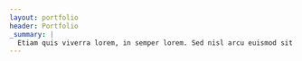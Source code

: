 ```yaml
---
layout: portfolio
header: Portfolio
_summary: |
  Etiam quis viverra lorem, in semper lorem. Sed nisl arcu euismod sit amet nisi euismod sed cursus arcu. elementum ipsum arcu vivamus quis venenatis orci lorem ipsum et magna feugiat veroeros aliquam. Lorem ipsum dolor sit amet nullam dolore.
---
```

